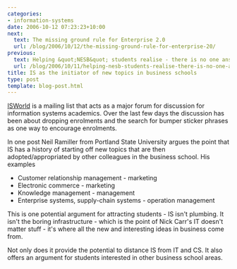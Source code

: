 ```yaml
---
categories:
- information-systems
date: 2006-10-12 07:23:23+10:00
next:
  text: The missing ground rule for Enterprise 2.0
  url: /blog/2006/10/12/the-missing-ground-rule-for-enterprise-20/
previous:
  text: Helping &quot;NESB&quot; students realise - there is no one answer
  url: /blog/2006/10/11/helping-nesb-students-realise-there-is-no-one-answer/
title: IS as the initiator of new topics in business schools
type: post
template: blog-post.html
---
```

[ISWorld](http://lyris.isworld.org/isworldlist.htm) is a mailing list that acts as a major forum for discussion for information systems academics. Over the last few days the discussion has been about dropping enrolments and the search for bumper sticker phrases as one way to encourage enrolments.

In one post Neil Ramiller from Portland State University argues the point that IS has a history of starting off new topics that are then adopted/appropriated by other colleagues in the business school. His examples

- Customer relationship management - marketing
- Electronic commerce - marketing
- Knowledge management - management
- Enterprise systems, supply-chain systems - operation management

This is one potential argument for attracting students - IS isn't plumbing. It isn't the boring infrastructure - which is the point of Nick Carr's IT doesn't matter stuff - it's where all the new and interesting ideas in business come from.

Not only does it provide the potential to distance IS from IT and CS. It also offers an argument for students interested in other business school areas.